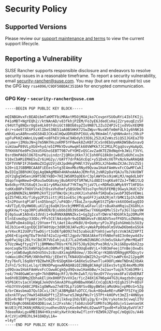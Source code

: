 # Security Policy

## Supported Versions

Please review our [support maintenance and terms](https://rancher.com/support-maintenance-terms/) to view the current support lifecycle.

## Reporting a Vulnerability

SUSE Rancher supports responsible disclosure and endeavors to resolve security issues in a reasonable timeframe. To report a security vulnerability, email [security-rancher@suse.com](mailto:security-rancher@suse.com). You may (but are not required to) use the GPG key `rsa4096/C9DF50BDAC351DA9` for encrypted communication.

### GPG Key - `security-rancher@suse.com`

```
-----BEGIN PGP PUBLIC KEY BLOCK-----

mQINBGHvxFcBEADibmTaKMTFbiMRAxtM5OjMOAjko7CovpnYSUOuRYi4IblFKIjL
P41oMBT+NgYEQh2//ktNAnAD/v83fkhjPZEM/Fo3yE6JdedCsHajZ2ryeuqEzs5F
c94UtTg8NQxrUgEe4Lk0tFdniGCt8BOb8spZIo9N87L2Zu3Z4P2vIjxdVGvXEQM8
dr/+s4e973C6PXzXlIDeS3NE51aA0BSHHX72SwZWpvrNusW5fm0mFdLh1y6hNK16
eNhXLwsA8RnvoOGS04DJCKxAlHQwUDRUDhPI6ULvN/RKm4mlf/qhNHvAntcJ9kiP
upFuPkHZxWAnLUyaWE+o8FhEVjHkaC9Abdyh33E6L252LKZvWszSiQSIJGXEa2TD
njume+jIMdoJN+g7m5NH7HszeKMF5YF0wek8ZvKBfJCxSn9EbUymNkDW5BwSnavQ
sukUawP89VLyXUd+hyd/e5IPMkYDvuHwqHlk60VWPKk7JC2M1LPCgqUsvyHaApQL
TFKHX6F6e0PnIkkU5VGhoSEBTT9B7vFYOMIvQSCavZadKTEZ0dNqd+bJWiLf3VYL
0srd9mPA6blO67EnuP6iuindzrZjQRGnjKkn7JCIoh0FG18kOnjw8dIu6UhCxu2m
V10xCbAMiEMAESuZr6iHG2y//UAYf7drPAGXcEqC+y51DxKcX6TPxNzkXwARAQAB
tDFTVVNFIFJhbmNoZXIgU2VjdXJpdHkgPHNlY3VyaXR5LXJhbmNoZXJAc3VzZS5j
b20+iQJSBBMBCAA8FiEEes5vtg3E4mxMbzRNyd9Qvaw1HakFAmHvxFcCGwMFCwkI
BwIDIgIBBhUKCQgLAgQWAgMBAh4HAheAAAoJEMnfUL2sNR2pDaYQAJuTbJVAVDWT
zGY2qbg5WSeniKWfS9EYkBD+7HIJWS8M3qOE6rC3plAWYOxs9imKLMJ/mg6dLb0Y
1EqofnqmNewd+QRouSwOG8smyjBubRXFQfSM7WLhid8DItnqK6a97ZoJ+TWB1tLQ
Nx6dkyrFRJS6uQtJxcA1ry6MazXduF7YKTmg7tjaV7Lc+RDReDLWMyk9YTlHFDSn
toKKxB0PxTHOVlhxkItDsxVhdhmfy5BSU9m703so7qnfKU5FEMBj9GwykJKdCtZV
pgk6BNONZkLNH9Mh2kVT2jUf8W/QxjKszHXJixhah6kfSKDaEwiwubP3Q5eVEWei
qzZSfHELXG/fi6yp2P25isttjRS1ovEScjMcgoGFFJjaXA2Rjm7/bMK1Ip1hJdDN
+In2PUuntqPlAFlsnD5bnq2l/uP4QDr/T8aLZxrpuNgKStZTpNrsk6XOOeEagQIO
+AVTIyE/DyHWO8LuX1lgj6aQHJSncbjMMMTdLwGFavliErsBuAhaHRqiuZXG8hLn
ggKkVw/t+pp3RPCuRkOEN/BjubbbIOb39SoWd5w/7X66pHQMxlS1vfy3GllGps9W
Oj0pSuuK1AOnExIdVdj1+9oR9NXABNNZkx1+GgZgIcoTrDWrm74DG9tkIp2OMuFM
ElnSEsmoDgz33ODc/PPx5CElN4zdp9r9uQINBGHvxFcBEADV5xofPXD5LoZN80nq
7DaRPxDm4sOXpI/29Yom+fYLtAetI4usMkBV/0+DoHyryPJoJFgIohGHmb3s5U3y
kEJb3ie+KignEQCI0TA0tUpc3d8R38JAFwzRi+yWakPp00a9lmSVUwD6bm6xG5U4
arV4xcR12UdPzTSwDGjrt3oDEfpBO927mI5zaboLB7tmhSjwofgtcVsWJAZ28P7I
yD6E+EigxHgTEwT9nhAf42aIzp+NIl2gpdv7BOA3Akef5YhN0eFe8I3n0eyw4d3v
mp0fwjUgi26LYsCBdJR7VbIahjuLEJ7La2H5mNZUNGRCch3m5uSkAvYyMmrMQa0T
STUzzWwgftyqIYTijBMMWmoTRUsrKf6J975J8y92HzPxe3Rd/xJkiG6Dpv6bX2zp
monCoqOwTDihANFDp5xKcO8MvF5jNEIVy3OUqEeBVjL+7d03mFeej1YnBejOxwDs
vG+joSWEdwgBzkOnU5Uv2cBzs8XimgbR8dew//3DcHCqrrKQ8bVDN9ggKPDQsytv
toWaxi0hCPbM/XNh9eFKb/jEEmtYLTKN4UQVxQWZ2h2yrGPnIYzwWPc6n212pqdM
Pzy76xFLl6q8bYYBZ0whKZRr6SDgKOA+SA8XeSuShwnTlu49OFLmWeTNDnAIXbAk
ZsFnI/Sc9iLeLlq/C0NXDPwgxwARAQABiQI2BBgBCAAgFiEEes5vtg3E4mxMbzRN
yd9Qvaw1HakFAmHvxFcCGwwACgkQyd9Qvaw1HambBw/+Je2au+Tuqzk7Cmb3M9ri
re4/7H40GwWCerg0+7khBNM4qcRfJ/0cMnIwkT/U/8ezDY7Vvysmx8FalVDdERAT
ke6hVBIDBMq2EbhakEliHx8H0PZVvVXIe/ficZ48X167N6g44TG3LHagzbdniggy
V5P61Ktv1acXlKWgEJekOVn5AnA3PXupRHBbwXKWGlCnCqQiNJrQIgbz5lP+8DsF
+hb3YXVvQ48C2PBx1gOWRwaZ7eB7DLp7iGNYSvdBpyBW5mjaMoUHajvpM0cG+5Zg
D/brCWasbmaD7QulDCvi/JkTjA3BMgBAfuDTCC/buk+8QoAeREruRWPfF5IYqjD0
x8xnkTFywz7HwX548kAbPftjZ3Fnwre5JWqkPWu7r15TPt+kHOPvt3mZIr4HNUye
QZG+RrN8rTYpHAYJm7Sc6Qt+Iilk6vp1hO/EBly2g/Er+IH/rykotmcbCvwqlITU
M9IVbqRcO0AEAD6QDBiswL1c2FxshAcjfab8zsbGP1UMhTo3RpddujvSiwenaeSK
WcUE3jFEJK6NjKRNzUjnudhesOUVysKex0ePmhL02wwVFTgxd0+Fa93AyEwVVlK7
7deeeRAxLgvAMBI8N4+KkznAtyXwtVcWz4wIflznYr0ZW9kJZFepC/mQgUJs/A46
ArCzVjxOM8JhL941OADyL1A=
=l4yT
-----END PGP PUBLIC KEY BLOCK-----
```
